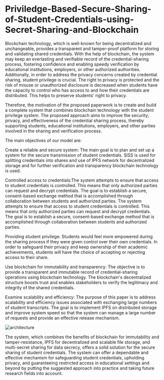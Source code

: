 # Priviledge-Based-Secure-Sharing-of-Student-Credentials-using-Secret-Sharing-and-Blockchain
Blockchain technology, which is well-known for being decentralized and unchangeable, provides a transparent and tamper-proof platform for storing and validating shared credentials. With the help of blockchain, the system may keep an everlasting and verifiable record of the credential-sharing process, fostering confidence and enabling speedy verification by educational institutions, employers, or other authorized authorities. Additionally, in order to address the privacy concerns created by credential sharing, student privilege is crucial. The right to privacy is protected and the risk of misuse or unauthorized disclosure is decreased when students have the capacity to control who has access to and how their credentials are distributed. This helps to preserve students' right to privacy.

Therefore, the motivation of the proposed paperwork is to create and build a complete system that combines blockchain technology with the student privilege system. The proposed approach aims to improve the security, privacy, and effectiveness of the credential sharing process, thereby supporting students, educational institutions, employers, and other parties involved in the sharing and verification process. 

The main objectives of our model are:

Create a reliable and secure system: The main goal is to plan and set up a system for the secure transmission of student credentials. SISS is used for splitting credentials into shares and use of IPFS network for decentralized storage and for further verification and transparency blockchain technology is used.

Controlled access to credentials:The system attempts to ensure that access to student credentials is controlled. This means that only authorized parties can request and decrypt credentials. The goal is to establish a secure, consent-based exchange method that is accomplished through collaboration between students and authorized parties. The system attempts to ensure that access to student credentials is controlled. This means that only authorized parties can request and decrypt credentials. The goal is to establish a secure, consent-based exchange method that is accomplished through collaboration between students and authorized parties.

Providing student privilege: Students would feel more empowered during the sharing process if they were given control over their own credentials. In order to safeguard their privacy and keep ownership of their academic achievements, students will have the choice of accepting or rejecting access to their share.

Use blockchain for immutability and transparency: The objective is to provide a transparent and immutable record of credential-sharing operations using blockchain technology. The blockchain's decentralized structure boosts trust and enables stakeholders to verify the legitimacy and integrity of the shared credentials.

Examine scalability and efficiency: The purpose of this paper is to address scalability and efficiency issues associated with exchanging large numbers of student transcripts. The goal is to implement IPFS on distributed storage and improve system speed so that the system can manage a large number of requests and provide an effective release mechanism.

![architecture](https://github.com/Parag-JK/Priviledge-Based-Secure-Sharing-of-Student-Credentials-using-Secret-Sharing-and-Blockchain/assets/116968138/c6bf04bb-6fbe-4371-9d9e-8982ddc80584)


The system, which combines the benefits of blockchain for immutability and tamper-resistance, IPFS for decentralized and scalable file storage, and multi-secret sharing for data secrecy, offers a solid solution for the secure sharing of student credentials. The system can offer a dependable and effective mechanism for safeguarding student credentials, upholding privacy, and guaranteeing restricted access in educational settings and beyond by putting the suggested approach into practice and taking future research fields into account.
